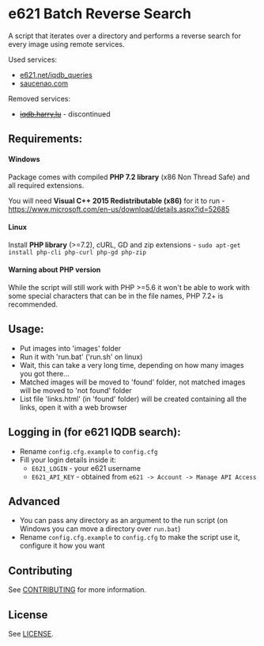 # e621 Batch Reverse Search

A script that iterates over a directory and performs a reverse search for every image using remote services.

Used services: 
- [e621.net/iqdb_queries](https://e621.net/iqdb_queries)
- [saucenao.com](https://saucenao.com)

Removed services: 
- [~~iqdb.harry.lu~~](http://iqdb.harry.lu) - discontinued 

## Requirements:

#### Windows

Package comes with compiled **PHP 7.2 library** (x86 Non Thread Safe) and all required extensions.

You will need **Visual C++ 2015 Redistributable (x86)** for it to run - https://www.microsoft.com/en-us/download/details.aspx?id=52685

#### Linux

Install **PHP library** (>=7.2), cURL, GD and zip extensions - `sudo apt-get install php-cli php-curl php-gd php-zip`

#### Warning about PHP version

While the script will still work with PHP >=5.6 it won't be able to work with some special characters that can be in the file names, PHP 7.2+ is recommended.

## Usage:
- Put images into 'images' folder
- Run it with 'run.bat' ('run.sh' on linux)
- Wait, this can take a very long time, depending on how many images you got there...
- Matched images will be moved to 'found' folder, not matched images will be moved to 'not found' folder
- List file 'links.html' (in 'found' folder) will be created containing all the links, open it with a web browser

## Logging in (for e621 IQDB search):

- Rename `config.cfg.example` to `config.cfg`
- Fill your login details inside it:
    - `E621_LOGIN` - your e621 username
    - `E621_API_KEY` - obtained from `e621 -> Account -> Manage API Access`

## Advanced
- You can pass any directory as an argument to the run script (on Windows you can move a directory over `run.bat`)
- Rename `config.cfg.example` to `config.cfg` to make the script use it, configure it how you want

## Contributing

See [CONTRIBUTING](https://github.com/jacklul/e621-Batch-Reverse-Search/blob/master/CONTRIBUTING.md) for more information.

## License

See [LICENSE](https://github.com/jacklul/e621-Batch-Reverse-Search/blob/master/LICENSE).
